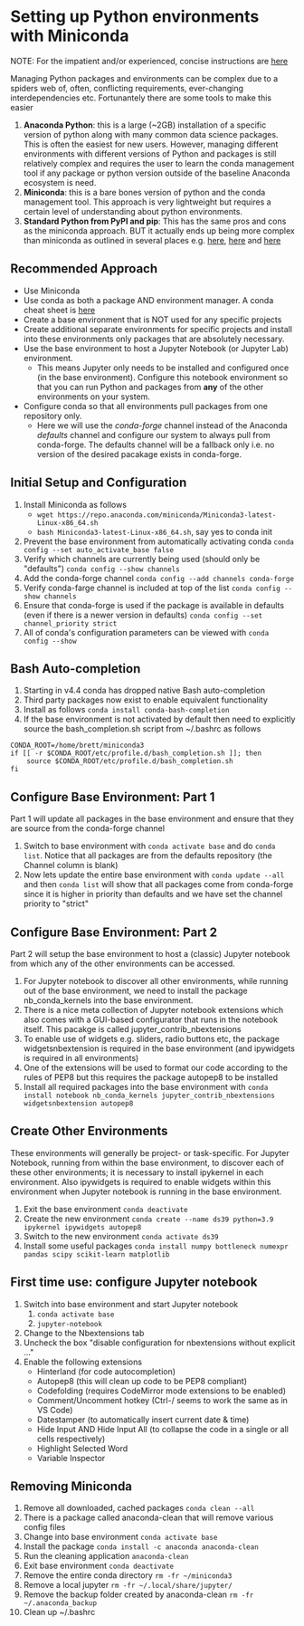 # Setting up Python environments with Miniconda

NOTE: For the impatient and/or experienced, concise instructions are [here](Impatient_Conda_Linux.md)

Managing Python packages and environments can be complex due to a spiders web of, often, conflicting requirements, ever-changing interdependencies etc. Fortunantely there are some tools to make this easier
1. **Anaconda Python**: this is a large (~2GB) installation of a specific version of python along with many common data science packages. This is often the easiest for new users. However, managing different environments with different versions of Python and packages is still relatively complex and requires the user to learn the conda management tool if any package or python version outside of the baseline Anaconda ecosystem is need.
1. **Miniconda**: this is a bare bones version of python and the conda management tool. This approach is very lightweight but requires a certain level of understanding about python environments.
1. **Standard Python from PyPI and pip**: This has the same pros and cons as the miniconda approach. BUT it actually ends up being more complex than miniconda as outlined in several places e.g. [here](https://www.anaconda.com/blog/understanding-conda-and-pip), [here](https://pythonspeed.com/articles/conda-vs-pip/) and [here](https://stackoverflow.com/questions/20994716/what-is-the-difference-between-pip-and-conda)

## Recommended Approach
* Use Miniconda
* Use conda as both a package AND environment manager. A conda cheat sheet is [here](https://docs.conda.io/projects/conda/en/latest/_downloads/843d9e0198f2a193a3484886fa28163c/conda-cheatsheet.pdf)
* Create a base environment that is NOT used for any specific projects
* Create additional separate environments for specific projects and install into these environments only packages that are absolutely necessary.
* Use the base environment to host a Jupyter Notebook (or Jupyter Lab) environment. 
    * This means Jupyter only needs to be installed and configured once (in the base environment). Configure this notebook environment so that you can run Python and packages from **any** of the other environments on your system.
* Configure conda so that all environments pull packages from one repository only. 
    * Here we will use the _conda-forge_ channel instead of the Anaconda _defaults_ channel and configure our system to always pull from conda-forge. The defaults channel will be a fallback only i.e. no version of the desired pacakage exists in conda-forge.

## Initial Setup and Configuration

1. Install Miniconda as follows
    * `wget https://repo.anaconda.com/miniconda/Miniconda3-latest-Linux-x86_64.sh`
    * `bash Miniconda3-latest-Linux-x86_64.sh`, say yes to conda init
1. Prevent the base environment from automatically activating conda `conda config --set auto_activate_base false`
1. Verify which channels are currently being used (should only be "defaults") `conda config --show channels`
1. Add the conda-forge channel `conda config --add channels conda-forge`
1. Verify conda-farge channel is included at top of the list `conda config --show channels`
1. Ensure that conda-forge is used if the package is available in defaults (even if there is a newer version in defaults) `conda config --set channel_priority strict`
1. All of conda's configuration parameters can be viewed with `conda config --show`

## Bash Auto-completion
1. Starting in v4.4 conda has dropped native Bash auto-completion
1. Third party packages now exist to enable equivalent functionality
1. Install as follows `conda install conda-bash-completion`
1. If the base environment is not activated by default then need to explicitly source the bash_completion.sh script from ~/.bashrc as follows
```
CONDA_ROOT=/home/brett/miniconda3
if [[ -r $CONDA_ROOT/etc/profile.d/bash_completion.sh ]]; then
    source $CONDA_ROOT/etc/profile.d/bash_completion.sh
fi
```

## Configure Base Environment: Part 1
Part 1 will update all packages in the base environment and ensure that they are source from the conda-forge channel
1. Switch to base environment with `conda activate base` and do `conda list`. Notice that all packages are from the defaults repository (the Channel column is blank)
1. Now lets update the entire base environment with `conda update --all` and then `conda list` will show that all packages come from conda-forge since it is higher in priority than defaults and we have set the channel priority to "strict"

## Configure Base Environment: Part 2
Part 2 will setup the base environment to host a (classic) Jupyter notebook from which any of the other environments can be accessed.
1. For Jupyter notebook to discover all other environments, while running out of the base environment, we need to install the package nb_conda_kernels into the base environment.
1. There is a nice meta collection of Jupyter notebook extensions which also comes with a GUI-based configurator that runs in the notebook itself. This pacakge is called jupyter_contrib_nbextensions
1. To enable use of widgets e.g. sliders, radio buttons etc, the package widgetsnbextension is required in the base environment (and ipywidgets is required in all environments)
1. One of the extensions will be used to format our code according to the rules of PEP8 but this requires the package autopep8 to be installed
1. Install all required packages into the base environment with `conda install notebook nb_conda_kernels jupyter_contrib_nbextensions widgetsnbextension autopep8`

## Create Other Environments
These environments will generally be project- or task-specific. For Jupyter Notebook, running from within the base environment, to discover each of these other environments; it is necessary to install ipykernel in each environment. Also ipywidgets is required to enable widgets within this environment when Jupyter notebook is running in the base environment.
1. Exit the base environment `conda deactivate`
1. Create the new environment `conda create --name ds39 python=3.9 ipykernel ipywidgets autopep8`
1. Switch to the new environment `conda activate ds39`
1. Install some useful packages `conda install numpy bottleneck numexpr pandas scipy scikit-learn matplotlib`

## First time use: configure Jupyter notebook
1. Switch into base environment and start Jupyter notebook
    1. `conda activate base`
    1. `jupyter-notebook`
1. Change to the Nbextensions tab
1. Uncheck the box "disable configuration for nbextensions without explicit ..."
1. Enable the following extensions
    * Hinterland (for code autocompletion)
    * Autopep8 (this will clean up code to be PEP8 compliant)
    * Codefolding (requires CodeMirror mode extensions to be enabled)
    * Comment/Uncomment hotkey (Ctrl-/ seems to work the same as in VS Code)
    * Datestamper (to automatically insert current date & time)
    * Hide Input AND Hide Input All (to collapse the code in a single or all cells respectively)
    * Highlight Selected Word
    * Variable Inspector

## Removing Miniconda
1. Remove all downloaded, cached packages `conda clean --all`
1. There is a package called anaconda-clean that will remove various config files
1. Change into base environment `conda activate base`
1. Install the package `conda install -c anaconda anaconda-clean`
1. Run the cleaning application `anaconda-clean`
1. Exit base environment `conda deactivate`
1. Remove the entire conda directory `rm -fr ~/miniconda3`
1. Remove a local jupyter `rm -fr ~/.local/share/jupyter/`
1. Remove the backup folder created by anaconda-clean `rm -fr ~/.anaconda_backup`
1. Clean up ~/.bashrc
